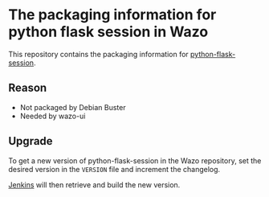 # The packaging information for python flask session in Wazo

This repository contains the packaging information for
[python-flask-session](https://github.com/fengsp/flask-session).

## Reason

* Not packaged by Debian Buster
* Needed by wazo-ui

## Upgrade

To get a new version of python-flask-session in the Wazo repository, set the
desired version in the `VERSION` file and increment the changelog.

[Jenkins](https://jenkins.wazo.community) will then retrieve and build the new version.


